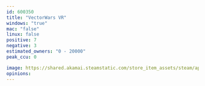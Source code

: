 ```yaml
---
id: 600350
title: "VectorWars VR"
windows: "true"
mac: "false"
linux: false
positive: 7
negative: 3
estimated_owners: "0 - 20000"
peak_ccu: 0

image: https://shared.akamai.steamstatic.com/store_item_assets/steam/apps/600350/header.jpg?t=1511411462
opinions:
---
```

